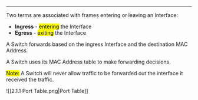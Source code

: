 
---
Two terms are associated with frames entering or leaving an Interface:

- **Ingress** - <mark class="hltr-cyan">entering</mark> the Interface
- **Egress** - <mark class="hltr-cyan">exiting</mark> the Interface

A Switch forwards based on the ingress Interface and the destination MAC Address.

A Switch uses its MAC Address table to make forwarding decisions.

<mark class="hltr-yellow">Note:</mark> A Switch will never allow traffic to be forwarded out the interface it received the traffic.

![[2.1.1 Port Table.png|Port Table]]